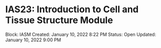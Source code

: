 # IAS23: Introduction to Cell and Tissue Structure Module

Block: IASM
Created: January 10, 2022 8:22 PM
Status: Open
Updated: January 10, 2022 9:00 PM
